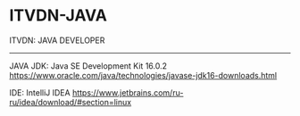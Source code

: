 # ITVDN-JAVA
ITVDN: JAVA DEVELOPER

---
JAVA JDK: Java SE Development Kit 16.0.2
https://www.oracle.com/java/technologies/javase-jdk16-downloads.html

IDE: IntelliJ IDEA
https://www.jetbrains.com/ru-ru/idea/download/#section=linux


